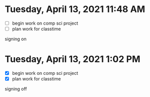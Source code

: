 # Tuesday, April 13, 2021 11:48 AM
- [ ] begin work on comp sci project
- [ ] plan work for classtime

signing on

# Tuesday, April 13, 2021 1:02 PM
- [x] begin work on comp sci project
- [x] plan work for classtime

signing off